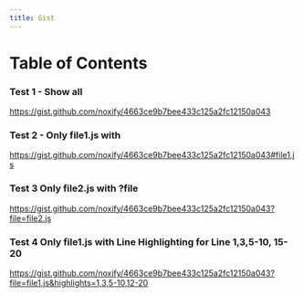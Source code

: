 ```yaml
---
title: Gist
---
```


# Table of Contents

### Test 1 - Show all

https://gist.github.com/noxify/4663ce9b7bee433c125a2fc12150a043

### Test 2 - Only file1.js with #

https://gist.github.com/noxify/4663ce9b7bee433c125a2fc12150a043#file1.js

### Test 3 Only file2.js with ?file

https://gist.github.com/noxify/4663ce9b7bee433c125a2fc12150a043?file=file2.js


### Test 4 Only file1.js with Line Highlighting for Line 1,3,5-10, 15-20

https://gist.github.com/noxify/4663ce9b7bee433c125a2fc12150a043?file=file1.js&highlights=1,3,5-10,12-20
